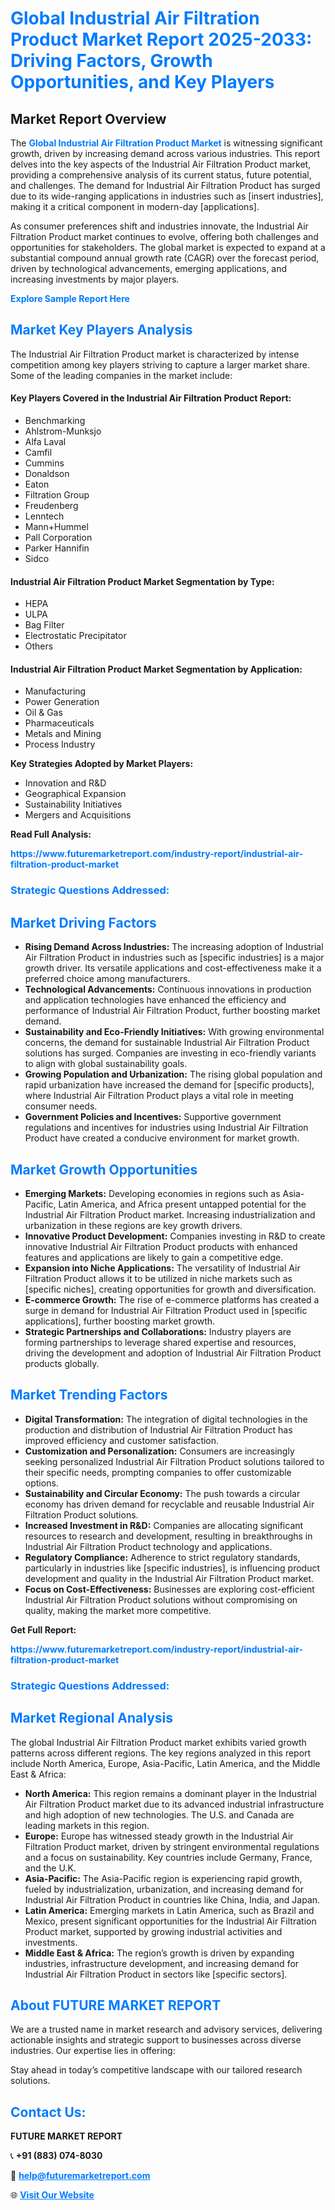 <h1 style="color: #007BFF;">Global Industrial Air Filtration Product Market Report 2025-2033: Driving Factors, Growth Opportunities, and Key Players</h1>

<section id="overview">
<h2>Market Report Overview</h2>
<p>The <a href="https://www.futuremarketreport.com/industry-report/industrial-air-filtration-product-market" style="color: #007BFF; text-decoration: none;"><strong>Global Industrial Air Filtration Product Market</strong></a> is witnessing significant growth, driven by increasing demand across various industries. This report delves into the key aspects of the Industrial Air Filtration Product market, providing a comprehensive analysis of its current status, future potential, and challenges. The demand for Industrial Air Filtration Product has surged due to its wide-ranging applications in industries such as [insert industries], making it a critical component in modern-day [applications].</p>
<p>As consumer preferences shift and industries innovate, the Industrial Air Filtration Product market continues to evolve, offering both challenges and opportunities for stakeholders. The global market is expected to expand at a substantial compound annual growth rate (CAGR) over the forecast period, driven by technological advancements, emerging applications, and increasing investments by major players.</p>
</section>

<section id="overview">
<p><a href="https://www.futuremarketreport.com/request-sample/reportId=54086" style="color: #007BFF; text-decoration: none;"><strong>Explore Sample Report Here</strong></a></p>
</section>

<section id="key-players">
<h2 style="color: #007BFF;">Market Key Players Analysis</h2>
<p>The Industrial Air Filtration Product market is characterized by intense competition among key players striving to capture a larger market share. Some of the leading companies in the market include:</p>
<h4>Key Players Covered in the Industrial Air Filtration Product Report:</h4>
<ul><li>Benchmarking</li><li>Ahlstrom-Munksjo</li><li>Alfa Laval</li><li>Camfil</li><li>Cummins</li><li>Donaldson</li><li>Eaton</li><li>Filtration Group</li><li>Freudenberg</li><li>Lenntech</li><li>Mann+Hummel</li><li>Pall Corporation</li><li>Parker Hannifin</li><li>Sidco</li></ul>
<h4>Industrial Air Filtration Product Market Segmentation by Type:</h4>
<ul><li>HEPA</li><li>ULPA</li><li>Bag Filter</li><li>Electrostatic Precipitator</li><li>Others</li></ul>

<h4>Industrial Air Filtration Product Market Segmentation by Application:</h4>
<ul><li>Manufacturing</li><li>Power Generation</li><li>Oil &amp; Gas</li><li>Pharmaceuticals</li><li>Metals and Mining</li><li>Process Industry</li></ul>
<p><strong>Key Strategies Adopted by Market Players:</strong></p>
<ul>
<li>Innovation and R&D</li>
<li>Geographical Expansion</li>
<li>Sustainability Initiatives</li>
<li>Mergers and Acquisitions</li>
</ul>
</section>

<section>
<p><strong>Read Full Analysis: </strong></p><a href="https://www.futuremarketreport.com/industry-report/industrial-air-filtration-product-market" style="color: #007BFF; text-decoration: none;"><strong>https://www.futuremarketreport.com/industry-report/industrial-air-filtration-product-market</strong></a>
<h3 style="color: #007BFF;">Strategic Questions Addressed:</h3>
</section>

<section id="driving-factors">
<h2 style="color: #007BFF;">Market Driving Factors</h2>
<ul>
<li><strong>Rising Demand Across Industries:</strong> The increasing adoption of Industrial Air Filtration Product in industries such as [specific industries] is a major growth driver. Its versatile applications and cost-effectiveness make it a preferred choice among manufacturers.</li>
<li><strong>Technological Advancements:</strong> Continuous innovations in production and application technologies have enhanced the efficiency and performance of Industrial Air Filtration Product, further boosting market demand.</li>
<li><strong>Sustainability and Eco-Friendly Initiatives:</strong> With growing environmental concerns, the demand for sustainable Industrial Air Filtration Product solutions has surged. Companies are investing in eco-friendly variants to align with global sustainability goals.</li>
<li><strong>Growing Population and Urbanization:</strong> The rising global population and rapid urbanization have increased the demand for [specific products], where Industrial Air Filtration Product plays a vital role in meeting consumer needs.</li>
<li><strong>Government Policies and Incentives:</strong> Supportive government regulations and incentives for industries using Industrial Air Filtration Product have created a conducive environment for market growth.</li>
</ul>
</section>

<section id="growth-opportunities">
<h2 style="color: #007BFF;">Market Growth Opportunities</h2>
<ul>
<li><strong>Emerging Markets:</strong> Developing economies in regions such as Asia-Pacific, Latin America, and Africa present untapped potential for the Industrial Air Filtration Product market. Increasing industrialization and urbanization in these regions are key growth drivers.</li>
<li><strong>Innovative Product Development:</strong> Companies investing in R&D to create innovative Industrial Air Filtration Product products with enhanced features and applications are likely to gain a competitive edge.</li>
<li><strong>Expansion into Niche Applications:</strong> The versatility of Industrial Air Filtration Product allows it to be utilized in niche markets such as [specific niches], creating opportunities for growth and diversification.</li>
<li><strong>E-commerce Growth:</strong> The rise of e-commerce platforms has created a surge in demand for Industrial Air Filtration Product used in [specific applications], further boosting market growth.</li>
<li><strong>Strategic Partnerships and Collaborations:</strong> Industry players are forming partnerships to leverage shared expertise and resources, driving the development and adoption of Industrial Air Filtration Product products globally.</li>
</ul>
</section>

<section id="trending-factors">
<h2 style="color: #007BFF;">Market Trending Factors</h2>
<ul>
<li><strong>Digital Transformation:</strong> The integration of digital technologies in the production and distribution of Industrial Air Filtration Product has improved efficiency and customer satisfaction.</li>
<li><strong>Customization and Personalization:</strong> Consumers are increasingly seeking personalized Industrial Air Filtration Product solutions tailored to their specific needs, prompting companies to offer customizable options.</li>
<li><strong>Sustainability and Circular Economy:</strong> The push towards a circular economy has driven demand for recyclable and reusable Industrial Air Filtration Product solutions.</li>
<li><strong>Increased Investment in R&D:</strong> Companies are allocating significant resources to research and development, resulting in breakthroughs in Industrial Air Filtration Product technology and applications.</li>
<li><strong>Regulatory Compliance:</strong> Adherence to strict regulatory standards, particularly in industries like [specific industries], is influencing product development and quality in the Industrial Air Filtration Product market.</li>
<li><strong>Focus on Cost-Effectiveness:</strong> Businesses are exploring cost-efficient Industrial Air Filtration Product solutions without compromising on quality, making the market more competitive.</li>
</ul>
</section>

<section>
<p><strong>Get Full Report: </strong></p><a href="https://www.futuremarketreport.com/industry-report/industrial-air-filtration-product-market" style="color: #007BFF; text-decoration: none;"><strong>https://www.futuremarketreport.com/industry-report/industrial-air-filtration-product-market</strong></a>
<h3 style="color: #007BFF;">Strategic Questions Addressed:</h3>
</section>


<section id="regional-analysis">
<h2 style="color: #007BFF;">Market Regional Analysis</h2>
<p>The global Industrial Air Filtration Product market exhibits varied growth patterns across different regions. The key regions analyzed in this report include North America, Europe, Asia-Pacific, Latin America, and the Middle East & Africa:</p>
<ul>
<li><strong>North America:</strong> This region remains a dominant player in the Industrial Air Filtration Product market due to its advanced industrial infrastructure and high adoption of new technologies. The U.S. and Canada are leading markets in this region.</li>
<li><strong>Europe:</strong> Europe has witnessed steady growth in the Industrial Air Filtration Product market, driven by stringent environmental regulations and a focus on sustainability. Key countries include Germany, France, and the U.K.</li>
<li><strong>Asia-Pacific:</strong> The Asia-Pacific region is experiencing rapid growth, fueled by industrialization, urbanization, and increasing demand for Industrial Air Filtration Product in countries like China, India, and Japan.</li>
<li><strong>Latin America:</strong> Emerging markets in Latin America, such as Brazil and Mexico, present significant opportunities for the Industrial Air Filtration Product market, supported by growing industrial activities and investments.</li>
<li><strong>Middle East & Africa:</strong> The region’s growth is driven by expanding industries, infrastructure development, and increasing demand for Industrial Air Filtration Product in sectors like [specific sectors].</li>
</ul>
</section>

<footer>
<h2 style="color: #007BFF;">About FUTURE MARKET REPORT</h2>
<p>We are a trusted name in market research and advisory services, delivering actionable insights and strategic support to businesses across diverse industries. Our expertise lies in offering:</p>

<p>Stay ahead in today’s competitive landscape with our tailored research solutions.</p>

<h2 style="color: #007BFF;">Contact Us:</h2>
<p><strong>FUTURE MARKET REPORT</strong></p>
<p>📞 <strong>+91 (883) 074-8030</strong></p>
<p>📧 <strong><a href="mailto:help@futuremarketreport.com" style="color: #007BFF;">help@futuremarketreport.com</a></strong></p>
<p>🌐 <strong><a href="https://www.futuremarketreport.com/" style="color: #007BFF;">Visit Our Website</a></strong></p>
</footer>